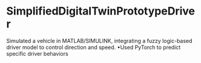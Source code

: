 # SimplifiedDigitalTwinPrototypeDriver
Simulated a vehicle in MATLAB/SIMULINK, integrating a fuzzy logic-based driver model to control direction and speed. •Used PyTorch to predict specific driver behaviors
